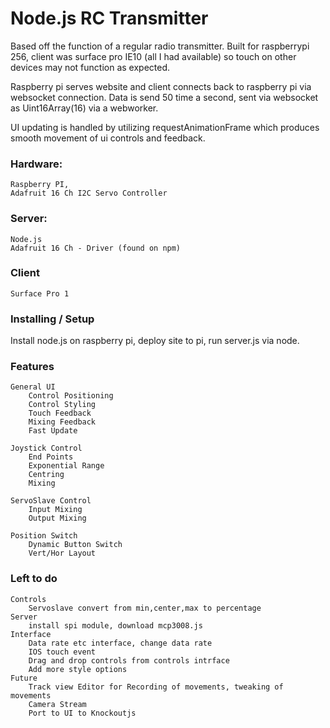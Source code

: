 ﻿Node.js RC Transmitter
======================

Based off the function of a regular radio transmitter. Built for raspberrypi 256, client was surface pro IE10 (all I had available) so touch on other devices may not function as expected.

Raspberry pi serves website and client connects back to raspberry pi via websocket connection. Data is send 50 time a second, sent via websocket as Uint16Array(16) via a webworker.

UI updating is handled by utilizing requestAnimationFrame which produces smooth movement of ui controls and feedback.


### Hardware: 
	Raspberry PI,
	Adafruit 16 Ch I2C Servo Controller
	
### Server:
	Node.js
	Adafruit 16 Ch - Driver (found on npm)

### Client
	Surface Pro 1

### Installing / Setup
Install node.js on raspberry pi, deploy site to pi, run server.js via node.
	

### Features
	General UI
		Control Positioning
		Control Styling
		Touch Feedback
		Mixing Feedback
		Fast Update

	Joystick Control
		End Points
		Exponential Range
		Centring
		Mixing

	ServoSlave Control
		Input Mixing
		Output Mixing

	Position Switch
		Dynamic Button Switch
		Vert/Hor Layout
		

### Left to do
	
	Controls
		Servoslave convert from min,center,max to percentage
	Server
		install spi module, download mcp3008.js
	Interface
		Data rate etc interface, change data rate
		IOS touch event
		Drag and drop controls from controls intrface
		Add more style options
	Future
		Track view Editor for Recording of movements, tweaking of movements
		Camera Stream
		Port to UI to Knockoutjs






